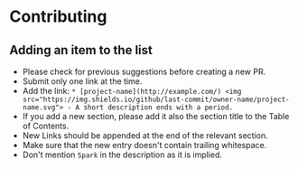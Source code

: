 # Contributing

## Adding an item to the list

- Please check for previous suggestions before creating a new PR.
- Submit only one link at the time.
- Add the link: `* [project-name](http://example.com/) <img src="https://img.shields.io/github/last-commit/owner-name/project-name.svg"> - A short description ends with a period.`
- If you add a new section, please add it also the section title to the Table of Contents.
- New Links should be appended at the end of the relevant section.
- Make sure that the new entry doesn't contain trailing whitespace.
- Don't mention `Spark` in the description as it is implied.
